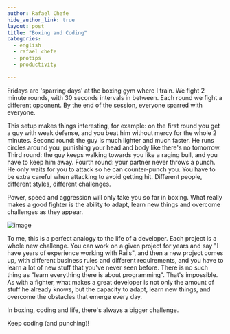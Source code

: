 ```yaml
---
author: Rafael Chefe
hide_author_link: true
layout: post
title: "Boxing and Coding"
categories:
  - english
  - rafael chefe
  - protips
  - productivity
  
---
```

Fridays are 'sparring days' at the boxing gym where I train. We fight 2 minute rounds, with 30 seconds intervals in between. Each round we fight a different opponent. By the end of the session, everyone sparred with everyone.

<!--more-->

This setup makes things interesting, for example: on the first round you get a guy with weak defense, and you beat him without mercy for the whole 2 minutes. Second round: the guy is much lighter and much faster. He runs circles around you, punishing your head and body like there's no tomorrow. Third round: the guy keeps walking towards you like a raging bull, and you have to keep him away. Fourth round: your partner never throws a punch. He only waits for you to attack so he can counter-punch you. You have to be extra careful when attacking to avoid getting hit. Different people, different styles, different challenges.

Power, speed and aggression will only take you so far in boxing. What really makes a good fighter is the ability to adapt, learn new things and overcome challenges as they appear.

![image](/blog/images/posts/2014-01-22/boxing.jpg)

To me, this is a perfect analogy to the life of a developer. Each project is a whole new challenge. You can work on a given project for years and say "I have years of experience working with Rails", and then a new project comes up, with different business rules and different requirements, and you have to learn a lot of new stuff that you've never seen before. There is no such thing as "learn everything there is about programming". That's impossible. As with a fighter, what makes a great developer is not only the amount of stuff he already knows, but the capacity to adapt, learn new things, and overcome the obstacles that emerge every day.

In boxing, coding and life, there's always a bigger challenge.

Keep coding (and punching)!